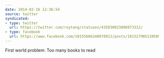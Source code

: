 ```yaml
---
date: 2014-02-16 12:36:54
source: twitter
syndicated:
- type: twitter
  url: https://twitter.com/roytang/statuses/435030023896973312/
- type: facebook
  url: https://www.facebook.com/10155666240078912/posts/10152790512058912
---
```


First world problem: Too many books to read